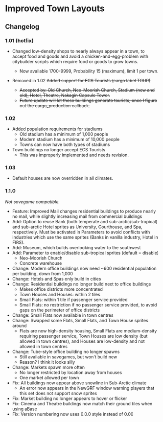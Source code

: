 # Improved Town Layouts

## Changelog

### 1.01 (hotfix)
- Changed low-density shops to nearly always appear in a town, to accept food and goods and avoid a chicken-and-egg-problem with citybuilder scripts which require food or goods to grow towns.
  - Now available 1700-9999, Probability 15 (maximum), limit 1 per town.

- Removed in 1.02 ~~Added support for ECS Tourists (cargo label TOUR)~~
  - ~~Accepted by: Old Church, Neo-Moorish Church, Stadium (new and old), Hotel, Theatre, Nakagin Capsule Tower.~~
  - ~~Future update will let these buildings generate tourists, once I figure out the cargo_production callback.~~

### 1.02
- Added population requirements for stadiums
  - Old stadium has a minimum of 1,000 people
  - Modern stadium has a minimum of 10,000 people
  - Towns can now have both types of stadiums
- Town buildings no longer accept ECS Tourists
  - This was improperly implemented and needs revision.
 
### 1.03
- Default houses are now overridden in all climates.

### 1.1.0
*Not savegame compatible.*
- Feature: Improved Mail changes residential buildings to produce nearly no mail, while slightly increasing mail from commercial buildings
- Add: Option to reuse Bank (both temperate and sub-arctic/sub-tropical) and sub-arctic Hotel sprites as University, Courthouse, and Spa, respectively. Must be activated in Parameters to avoid conflicts with industries which use the same sprites (Banks in vanilla industry, Hotel in FIRS).
- Add: Museum, which builds overlooking water to the southwest
- Add: Parameter to enable/disable sub-tropical sprites (default = disable)
  - Neo-Moorish Church
  - Concrete warehouse
- Change: Modern office buildings now need ~600 residential population per building, down from 1,000
- Change: Hotels and Spas only build in cities
- Change: Residential buildings no longer build next to office buildings
  - Makes office districts more concentrated
  - Town Houses and Houses: within 2 tiles
  - Small Flats: within 1 tile if passenger service provided
  - Small Flats: no restriction if no passenger service provided, to avoid gaps on the perimeter of office districts
- Change: Small Flats now available in town centres
- Change: Swapped some Flats, Small Flats, and Town House sprites around
  - Flats are now high-density housing, Small Flats are medium-density requiring passenger service, Town Houses are low density (but allowed in town centres), and Houses are low-density and not allowed in town centres
- Change: Tube-style office building no longer spawns
  - Still available in savegames, but won't build new
  - Reason? I think it looks silly
- Change: Markets spawn more often
  - No longer restricted by location away from houses
  - One market allowed per town
- Fix: All buildings now appear above snowline in Sub-Arctic climate
  - An error now appears in the NewGRF window warning players that this set does not support snow sprites
- Fix: Market building no longer appears to hover or flicker
- Fix: Cinema and Theatre buildings now match their ground tiles when using aBase
- Fix: Version numbering now uses 0.0.0 style instead of 0.00